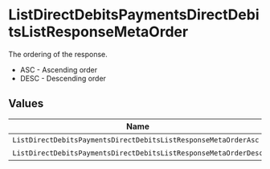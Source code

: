 # ListDirectDebitsPaymentsDirectDebitsListResponseMetaOrder

The ordering of the response.
* ASC - Ascending order
* DESC - Descending order


## Values

| Name                                                            | Value                                                           |
| --------------------------------------------------------------- | --------------------------------------------------------------- |
| `ListDirectDebitsPaymentsDirectDebitsListResponseMetaOrderAsc`  | ASC                                                             |
| `ListDirectDebitsPaymentsDirectDebitsListResponseMetaOrderDesc` | DESC                                                            |